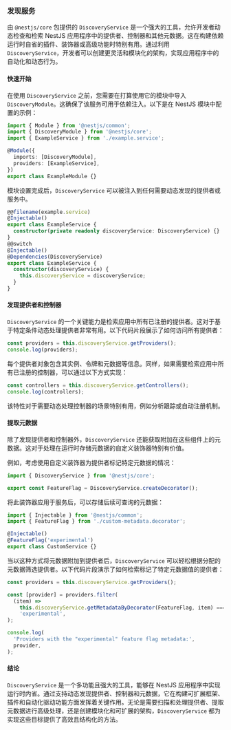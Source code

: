 ### 发现服务

由 `@nestjs/core` 包提供的 `DiscoveryService` 是一个强大的工具，允许开发者动态检查和检索 NestJS 应用程序中的提供者、控制器和其他元数据。这在构建依赖运行时自省的插件、装饰器或高级功能时特别有用。通过利用 `DiscoveryService`，开发者可以创建更灵活和模块化的架构，实现应用程序中的自动化和动态行为。

#### 快速开始

在使用 `DiscoveryService` 之前，您需要在打算使用它的模块中导入 `DiscoveryModule`。这确保了该服务可用于依赖注入。以下是在 NestJS 模块中配置的示例：

```typescript
import { Module } from '@nestjs/common';
import { DiscoveryModule } from '@nestjs/core';
import { ExampleService } from './example.service';

@Module({
  imports: [DiscoveryModule],
  providers: [ExampleService],
})
export class ExampleModule {}
```

模块设置完成后，`DiscoveryService` 可以被注入到任何需要动态发现的提供者或服务中。

```typescript
@@filename(example.service)
@Injectable()
export class ExampleService {
  constructor(private readonly discoveryService: DiscoveryService) {}
}
@@switch
@Injectable()
@Dependencies(DiscoveryService)
export class ExampleService {
  constructor(discoveryService) {
    this.discoveryService = discoveryService;
  }
}
```

#### 发现提供者和控制器

`DiscoveryService` 的一个关键能力是检索应用中所有已注册的提供者。这对于基于特定条件动态处理提供者非常有用。以下代码片段展示了如何访问所有提供者：

```typescript
const providers = this.discoveryService.getProviders();
console.log(providers);
```

每个提供者对象包含其实例、令牌和元数据等信息。同样，如果需要检索应用中所有已注册的控制器，可以通过以下方式实现：

```typescript
const controllers = this.discoveryService.getControllers();
console.log(controllers);
```

该特性对于需要动态处理控制器的场景特别有用，例如分析跟踪或自动注册机制。

#### 提取元数据

除了发现提供者和控制器外，`DiscoveryService` 还能获取附加在这些组件上的元数据。这对于处理在运行时存储元数据的自定义装饰器特别有价值。

例如，考虑使用自定义装饰器为提供者标记特定元数据的情况：

```typescript
import { DiscoveryService } from '@nestjs/core';

export const FeatureFlag = DiscoveryService.createDecorator();
```

将此装饰器应用于服务后，可以存储后续可查询的元数据：

```typescript
import { Injectable } from '@nestjs/common';
import { FeatureFlag } from './custom-metadata.decorator';

@Injectable()
@FeatureFlag('experimental')
export class CustomService {}
```

当以这种方式将元数据附加到提供者后，`DiscoveryService` 可以轻松根据分配的元数据筛选提供者。以下代码片段演示了如何检索标记了特定元数据值的提供者：

```typescript
const providers = this.discoveryService.getProviders();

const [provider] = providers.filter(
  (item) =>
    this.discoveryService.getMetadataByDecorator(FeatureFlag, item) ===
    'experimental',
);

console.log(
  'Providers with the "experimental" feature flag metadata:',
  provider,
);
```

#### 结论

`DiscoveryService` 是一个多功能且强大的工具，能够在 NestJS 应用程序中实现运行时内省。通过支持动态发现提供者、控制器和元数据，它在构建可扩展框架、插件和自动化驱动功能方面发挥着关键作用。无论是需要扫描和处理提供者、提取元数据进行高级处理，还是创建模块化和可扩展的架构，`DiscoveryService` 都为实现这些目标提供了高效且结构化的方法。
